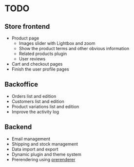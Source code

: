 # TODO

## Store frontend

- Product page
     - Images slider with Lightbox and zoom
     - Show the product terms and other obvious information
     - Related products plugin
     - User reviews
- Cart and checkout pages
- Finish the user profile pages

## Backoffice
- Orders list and edition
- Customers list and edition
- Product variations list and edition
- Improve the activity log

## Backend
- Email management
- Shipping and stock management
- Data import and export
- Dynamic plugin and theme system
- Prerendering using [prerenderer](https://github.com/pupeno/prerenderer)
